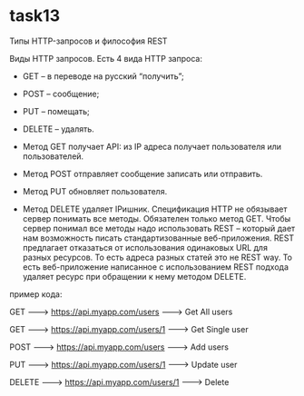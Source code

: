 # task13

Типы HTTP-запросов и философия REST

Виды HTTP запросов. 
Есть 4 вида HTTP запроса:
-	GET – в переводе на русский “получить”; 
-	POST – сообщение; 
-	PUT – помещать; 
-	DELETE – удалять. 

-	Метод GET получает API: из IP адреса получает пользователя или пользователей.
-	Метод POST отправляет сообщение записать или отправить. 
-	Метод PUT обновляет пользователя. 
-	Метод DELETE удаляет IPишник. 
Спецификация HTTP не обязывает сервер понимать все методы. Обязателен только метод GET. Чтобы сервер понимал все методы надо использовать REST – который дает нам возможность писать стандартизованные веб-приложения. REST предлагает отказаться от использования одинаковых URL для разных ресурсов. То есть адреса разных статей это не REST way. То есть веб-приложение написанное с использованием REST подхода удаляет ресурс при обращении к нему методом DELETE.  


пример кода: 

GET ---> https://api.myapp.com/users ---> Get All users

GET ---> https://api.myapp.com/users/1  ---> Get Single user

POST ---> https://api.myapp.com/users ---> Add users

PUT ---> https://api.myapp.com/users/1  ---> Update user

DELETE ---> https://api.myapp.com/users/1  ---> Delete 

